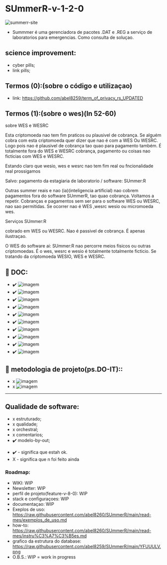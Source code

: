 # SUmmerR-v-1-2-0


<img src="https://i.ibb.co/cCBGC1w/summerr-site.png" alt="summerr-site" border="0">

- Summmer é uma gerenciadora de pacotes .DAT e .REG a serviço de laboratorios para emergencias. Como consulta de soluçao.

## science improvement:

- cyber pills;
- link pills;

## Termos (0):(sobre o código e utilizaçao)

-  link: https://github.com/abel8259/term_of_privacy_rs_UPDATED

## Termos (1):(sobre o wes)(ln 52-60)

<p> sobre  WES  e WESRC </p>
<p> Esta criptomoeda nao tem fim praticos ou plausivel de cobrança. Se alguém cobra com esta criptomoeda  quer dizer que nao é com a  WES Ou WESRC. Logo pois nao é plausivel de cobrança tao quao para pagamento também. É totalmente fora do WES e WESRC cobrança, pagamento ou coisas nao ficticias com WES e WESRC. 
<p> Estando claro que wesio, wes e wesrc nao tem fim real ou fncionalidade real prossigamos </p>
<p> Salvo: pagamento da estagiaria de laboratorio / software:  SUmmer:R </p>
<p> Outras summer reais e nao (ia)(inteligencia artificial)  nao cobrem pagamentos fora do software SUmmerR, tao quao cobrança. Voltamos a repetir. Cobranças e pagamentos sem ser para o software WES ou WESRC, nao sao permitidas. Se ocorrer nao é WES ,wesrc wesio ou micromoeda wes.</p>                               

<p> Serviços SUmmer:R</p>
<p> cobrado em WES ou WESRC. Nao é passivel de cobrança. É apenas ilustraçao. </p>
<p> O WES do software ai: SUmmer:R nao percorre meios fisicos ou outras criptomoedas. É o wes, wesrc e wesio é totalmente totalmente ficticio. Se tratando da criptomoeda WESIO, WES e WESRC. </p>


 ## :office: DOC:
 
-   ✔️   ![imagem](https://img.shields.io/badge/doc-eap%20-blue)
-   ✔️   ![imagem](https://img.shields.io/badge/doc-itil%20-blue)
-   ✔️   ![imagem](https://img.shields.io/badge/doc-kpi%20-blue)
-   ✔️   ![imagem](https://img.shields.io/badge/doc-pdca%20-blue)
-   ✔️   ![imagem](https://img.shields.io/badge/doc-pmbok%20-blue)
-   ✔️  ![imagem](https://img.shields.io/badge/doc-google%20-orange) 
-   ✔️  ![imagem](https://img.shields.io/badge/doc-semrush%20-orange) 
-   ✔️   ![imagem](https://img.shields.io/badge/doc-sla%20-orange) 
-   ✔️   ![imagem](https://img.shields.io/badge/doc-smart15%20-blue) 
-   ✔️   ![imagem](https://img.shields.io/badge/doc-sow%20-blue) 

 ## :office: metodologia de projeto(ps.DO-IT)::
-   x   ![imagem](https://img.shields.io/badge/doc-scrum%20-blue) 
-   x   ![imagem](https://img.shields.io/badge/doc-kambam%20-blue) 

***
## Qualidade de software:

- x estruturado; 
- x qualidade;
- x orchestral;   
- x comentarios;
- ✔️ modelo-by-out; 
* ✔️ - significa que estah ok.  
* X - significa que n foi feito ainda
      
### Roadmap:

- WIKI: WIP
- Newsletter: WIP
- perfil de projeto(feature-v-8-0): WIP
- stack e configuraçoes: WIP 
- documentaçao: WIP
- Exeplos de uso: https://raw.githubusercontent.com/abel8260/SUmmerR/main/read-mes/exemplos_de_uso.md  
- how-to: https://raw.githubusercontent.com/abel8260/SUmmerR/main/read-mes/instru%C3%A7%C3%B5es.md
- grafico da estrutura do database: https://raw.githubusercontent.com/abel8259/SUmmerR/main/YFUUULV.png 
- O.B.S.: WIP = work in progress


     
